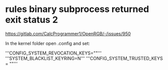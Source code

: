 # rules binary subprocess returned exit status 2

https://gitlab.com/CalcProgrammer1/OpenRGB/-/issues/950

In the kernel folder open .config and set:

'''CONFIG_SYSTEM_REVOCATION_KEYS=""'''
'''SYSTEM_BLACKLIST_KEYRING=N'''
'''CONFIG_SYSTEM_TRUSTED_KEYS = ""'''
